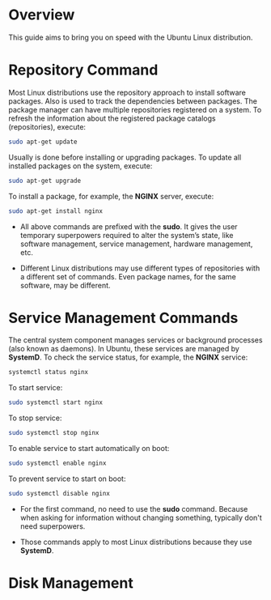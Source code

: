# Overview

This guide aims to bring you on speed with the Ubuntu Linux distribution.

# Repository Command

Most Linux distributions use the repository approach to install software packages. Also is used to track the dependencies between packages. The package manager can have multiple repositories registered on a system. To refresh the information about the registered package catalogs (repositories), execute:

```bash
sudo apt-get update
```

Usually is done before installing or upgrading packages. To update all installed packages on the system,  execute:

```bash
sudo apt-get upgrade
```

To install a package, for example, the **NGINX** server,  execute:

```bash
sudo apt-get install nginx
```

* All above commands are prefixed with the **sudo**. It gives the user temporary superpowers required to alter the system’s state,  like software management, service management, hardware management, etc.

* Different Linux distributions may use different types of repositories with a different set of commands. Even package names, for the same software, may be different.



# Service Management Commands

The central system component manages services or background processes (also known as daemons). In Ubuntu, these services are managed by **SystemD**. To check the service status, for example, the **NGINX** service:

```bash
systemctl status nginx
```

To start service:

```bash
sudo systemctl start nginx
```

To stop service:

```bash
sudo systemctl stop nginx
```

To enable service to start automatically on boot:

```bash
sudo systemctl enable nginx
```

To prevent service to start on boot:

```bash
sudo systemctl disable nginx
```

* For the first command, no need to use the **sudo** command. Because when asking for information without changing something, typically don't need superpowers.

* Those commands apply to most Linux distributions because they use **SystemD**.



# Disk Management

